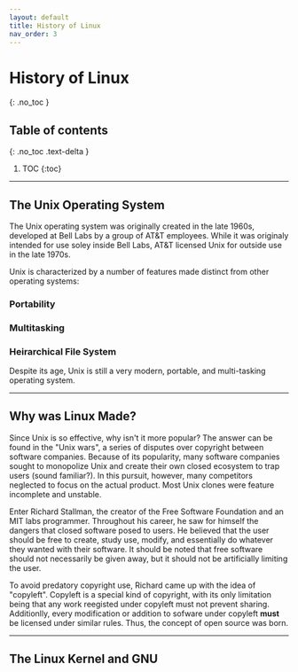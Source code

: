 ```yaml
---
layout: default
title: History of Linux
nav_order: 3
---
```


# History of Linux
{: .no_toc }

## Table of contents
{: .no_toc .text-delta }

1. TOC
{:toc}

---

## The Unix Operating System

The Unix operating system was originally created in the late 1960s, developed at Bell Labs by a group of AT&T employees. While it was originaly intended for use soley inside Bell Labs, AT&T licensed Unix for outside use in the late 1970s. 

Unix is characterized by a number of features made distinct from other operating systems:

### Portability

### Multitasking

### Heirarchical File System


Despite its age, Unix is still a very modern, portable, and multi-tasking operating system. 

---

## Why was Linux Made?

Since Unix is so effective, why isn't it more popular? The answer can be found in the "Unix wars", a series of disputes over copyright between software companies. Because of its popularity, many software companies sought to monopolize Unix and create their own closed ecosystem to trap users (sound familiar?). In this pursuit, however, many competitors neglected to focus on the actual product. Most Unix clones were feature incomplete and unstable.

Enter Richard Stallman, the creator of the Free Software Foundation and an MIT labs programmer. Throughout his career, he saw for himself the dangers that closed software posed to users. He believed that the user should be free to create, study use, modify, and essentially do whatever they wanted with their software. It should be noted that free software should not necessarily be given away, but it should not be artificially limiting the user. 

To avoid predatory copyright use, Richard came up with the idea of "copyleft". Copyleft is a special kind of copyright, with its only limitation being that any work reegisted under copyleft must not prevent sharing. Additionlly, every modification or addition to sofware under copyleft **must** be licensed under similar rules. Thus, the concept of open source was born. 



---

## The Linux Kernel and GNU




